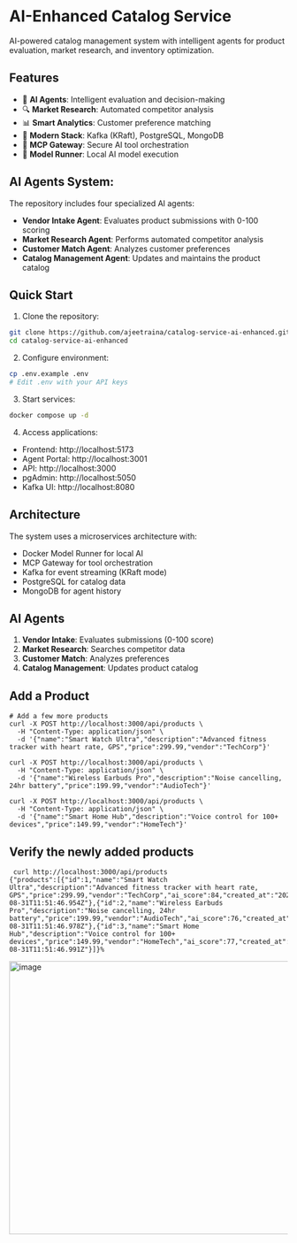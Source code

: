 # AI-Enhanced Catalog Service

AI-powered catalog management system with intelligent agents for product evaluation, market research, and inventory optimization.

## Features

- 🤖 **AI Agents**: Intelligent evaluation and decision-making
- 🔍 **Market Research**: Automated competitor analysis
- 📊 **Smart Analytics**: Customer preference matching
- 🚀 **Modern Stack**: Kafka (KRaft), PostgreSQL, MongoDB
- 🎯 **MCP Gateway**: Secure AI tool orchestration
- 🧠 **Model Runner**: Local AI model execution


## AI Agents System:

The repository includes four specialized AI agents:

- **Vendor Intake Agent**: Evaluates product submissions with 0-100 scoring
- **Market Research Agent**: Performs automated competitor analysis
- **Customer Match Agent**: Analyzes customer preferences
- **Catalog Management Agent**: Updates and maintains the product catalog

## Quick Start

1. Clone the repository:
```bash
git clone https://github.com/ajeetraina/catalog-service-ai-enhanced.git
cd catalog-service-ai-enhanced
```

2. Configure environment:
```bash
cp .env.example .env
# Edit .env with your API keys
```

3. Start services:
```bash
docker compose up -d
```

4. Access applications:
- Frontend: http://localhost:5173
- Agent Portal: http://localhost:3001
- API: http://localhost:3000
- pgAdmin: http://localhost:5050
- Kafka UI: http://localhost:8080

## Architecture

The system uses a microservices architecture with:
- Docker Model Runner for local AI
- MCP Gateway for tool orchestration
- Kafka for event streaming (KRaft mode)
- PostgreSQL for catalog data
- MongoDB for agent history

## AI Agents

1. **Vendor Intake**: Evaluates submissions (0-100 score)
2. **Market Research**: Searches competitor data
3. **Customer Match**: Analyzes preferences
4. **Catalog Management**: Updates product catalog

## Add a Product

```
# Add a few more products
curl -X POST http://localhost:3000/api/products \
  -H "Content-Type: application/json" \
  -d '{"name":"Smart Watch Ultra","description":"Advanced fitness tracker with heart rate, GPS","price":299.99,"vendor":"TechCorp"}'

curl -X POST http://localhost:3000/api/products \
  -H "Content-Type: application/json" \
  -d '{"name":"Wireless Earbuds Pro","description":"Noise cancelling, 24hr battery","price":199.99,"vendor":"AudioTech"}'

curl -X POST http://localhost:3000/api/products \
  -H "Content-Type: application/json" \
  -d '{"name":"Smart Home Hub","description":"Voice control for 100+ devices","price":149.99,"vendor":"HomeTech"}'
```

## Verify the newly added products

```
 curl http://localhost:3000/api/products
{"products":[{"id":1,"name":"Smart Watch Ultra","description":"Advanced fitness tracker with heart rate, GPS","price":299.99,"vendor":"TechCorp","ai_score":84,"created_at":"2025-08-31T11:51:46.954Z"},{"id":2,"name":"Wireless Earbuds Pro","description":"Noise cancelling, 24hr battery","price":199.99,"vendor":"AudioTech","ai_score":76,"created_at":"2025-08-31T11:51:46.978Z"},{"id":3,"name":"Smart Home Hub","description":"Voice control for 100+ devices","price":149.99,"vendor":"HomeTech","ai_score":77,"created_at":"2025-08-31T11:51:46.991Z"}]}%
```

<img width="546" height="494" alt="image" src="https://github.com/user-attachments/assets/5d07cc23-24f9-42e3-837d-4c8b7a038257" />

